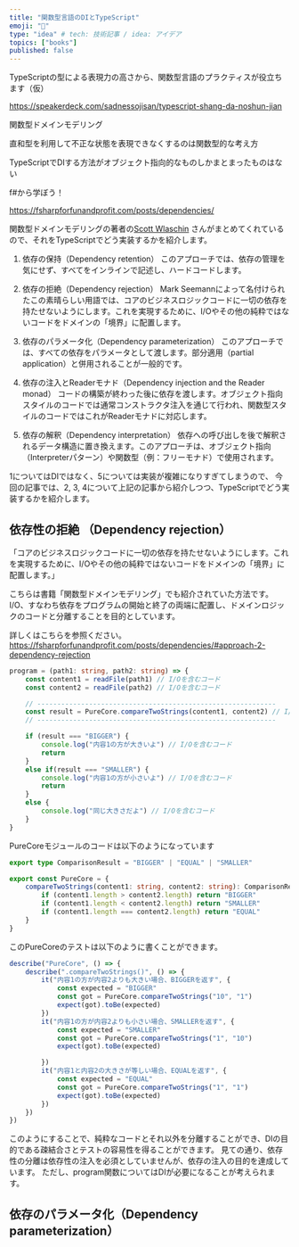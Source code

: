 ```yaml
---
title: "関数型言語のDIとTypeScript"
emoji: "🦍"
type: "idea" # tech: 技術記事 / idea: アイデア
topics: ["books"]
published: false
---
```




TypeScriptの型による表現力の高さから、関数型言語のプラクティスが役立ちます（仮）

https://speakerdeck.com/sadnessojisan/typescript-shang-da-noshun-jian

関数型ドメインモデリング

直和型を利用して不正な状態を表現できなくするのは関数型的な考え方

TypeScriptでDIする方法がオブジェクト指向的なものしかまとまったものはない

f#から学ぼう！

https://fsharpforfunandprofit.com/posts/dependencies/

関数型ドメインモデリングの著者の[Scott Wlaschin](https://x.com/scottwlaschin) さんがまとめてくれているので、それをTypeScriptでどう実装するかを紹介します。


1. 依存の保持（Dependency retention）
このアプローチでは、依存の管理を気にせず、すべてをインラインで記述し、ハードコードします。

2. 依存の拒絶（Dependency rejection）
Mark Seemannによって名付けられたこの素晴らしい用語では、コアのビジネスロジックコードに一切の依存を持たせないようにします。これを実現するために、I/Oやその他の純粋ではないコードをドメインの「境界」に配置します。

3. 依存のパラメータ化（Dependency parameterization）
このアプローチでは、すべての依存をパラメータとして渡します。部分適用（partial application）と併用されることが一般的です。

4. 依存の注入とReaderモナド（Dependency injection and the Reader monad）
コードの構築が終わった後に依存を渡します。オブジェクト指向スタイルのコードでは通常コンストラクタ注入を通じて行われ、関数型スタイルのコードではこれがReaderモナドに対応します。

5. 依存の解釈（Dependency interpretation）
依存への呼び出しを後で解釈されるデータ構造に置き換えます。このアプローチは、オブジェクト指向（Interpreterパターン）や関数型（例：フリーモナド）で使用されます。

1についてはDIではなく、5については実装が複雑になりすぎてしまうので、
今回の記事では、2, 3, 4について上記の記事から紹介しつつ、TypeScriptでどう実装するかを紹介します。

## 依存性の拒絶 （Dependency rejection）
「コアのビジネスロジックコードに一切の依存を持たせないようにします。これを実現するために、I/Oやその他の純粋ではないコードをドメインの「境界」に配置します。」

こちらは書籍「関数型ドメインモデリング」でも紹介されていた方法です。
I/O、すなわち依存をプログラムの開始と終了の両端に配置し、ドメインロジックのコードと分離することを目的としています。

詳しくはこちらを参照ください。
https://fsharpforfunandprofit.com/posts/dependencies/#approach-2-dependency-rejection


```ts
program = (path1: string, path2: string) => {
    const content1 = readFile(path1) // I/Oを含むコード
    const content2 = readFile(path2) // I/Oを含むコード

    // ------------------------------------------------------------
    const result = PureCore.compareTwoStrings(content1, content2) // I/Oを含まない純粋なコード
    // ------------------------------------------------------------

    if (result === "BIGGER") {
        console.log("内容1の方が大きいよ") // I/Oを含むコード
        return 
    }
    else if(result === "SMALLER") {
        console.log("内容1の方が小さいよ") // I/Oを含むコード
        return 
    }
    else {
        console.log("同じ大きさだよ") // I/Oを含むコード
    }
}
```

PureCoreモジュールのコードは以下のようになっています

```ts
export type ComparisonResult = "BIGGER" | "EQUAL" | "SMALLER"

export const PureCore = {
    compareTwoStrings(content1: string, content2: string): ComparisonResult => {
        if (content1.length > content2.length) return "BIGGER"
        if (content1.length < content2.length) return "SMALLER"
        if (content1.length === content2.length) return "EQUAL"
    }
}
```

このPureCoreのテストは以下のように書くことができます。

```ts
describe("PureCore", () => {
    describe(".compareTwoStrings()", () => {
        it("内容1の方が内容2よりも大きい場合、BIGGERを返す", {
            const expected = "BIGGER"
            const got = PureCore.compareTwoStrings("10", "1")
            expect(got).toBe(expected)
        })
        it("内容1の方が内容2よりも小さい場合、SMALLERを返す", {
            const expected = "SMALLER"
            const got = PureCore.compareTwoStrings("1", "10")
            expect(got).toBe(expected)

        })
        it("内容1と内容2の大きさが等しい場合、EQUALを返す", {
            const expected = "EQUAL"
            const got = PureCore.compareTwoStrings("1", "1")
            expect(got).toBe(expected)
        })
    })
})

```

このようにすることで、純粋なコードとそれ以外を分離することができ、DIの目的である疎結合さとテストの容易性を得ることができます。
見ての通り、依存性の分離は依存性の注入を必須としていませんが、依存の注入の目的を達成しています。
ただし、program関数についてはDIが必要になることが考えられます。

##  依存のパラメータ化（Dependency parameterization）
